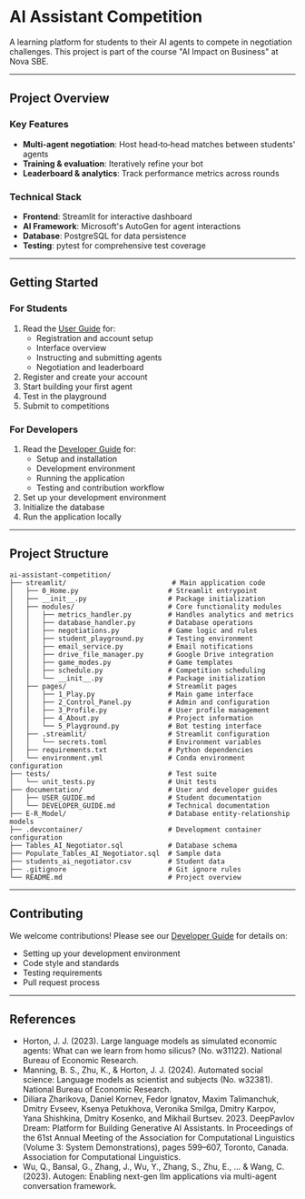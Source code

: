 # AI Assistant Competition 

A learning platform for students to their AI agents to compete in negotiation challenges. This project is part of the course "AI Impact on Business" at Nova SBE.

---

## Project Overview

### Key Features
- **Multi-agent negotiation**: Host head‑to‑head matches between students' agents
- **Training & evaluation**: Iteratively refine your bot
- **Leaderboard & analytics**: Track performance metrics across rounds

### Technical Stack
- **Frontend**: Streamlit for interactive dashboard
- **AI Framework**: Microsoft's AutoGen for agent interactions
- **Database**: PostgreSQL for data persistence
- **Testing**: pytest for comprehensive test coverage

---

## Getting Started

### For Students
1. Read the [User Guide](documentation/USER_GUIDE.md) for:
   - Registration and account setup
   - Interface overview
   - Instructing and submitting agents
   - Negotiation and leaderboard
2. Register and create your account
3. Start building your first agent
4. Test in the playground
5. Submit to competitions

### For Developers
1. Read the [Developer Guide](documentation/DEVELOPER_GUIDE.md) for:
   - Setup and installation
   - Development environment
   - Running the application
   - Testing and contribution workflow
2. Set up your development environment
3. Initialize the database
4. Run the application locally

---

## Project Structure

```
ai-assistant-competition/
├── streamlit/                          # Main application code
│   ├── 0_Home.py                      # Streamlit entrypoint
│   ├── __init__.py                    # Package initialization
│   ├── modules/                       # Core functionality modules
│   │   ├── metrics_handler.py         # Handles analytics and metrics
│   │   ├── database_handler.py        # Database operations
│   │   ├── negotiations.py            # Game logic and rules
│   │   ├── student_playground.py      # Testing environment
│   │   ├── email_service.py           # Email notifications
│   │   ├── drive_file_manager.py      # Google Drive integration
│   │   ├── game_modes.py              # Game templates
│   │   ├── schedule.py                # Competition scheduling
│   │   └── __init__.py                # Package initialization
│   ├── pages/                         # Streamlit pages
│   │   ├── 1_Play.py                  # Main game interface
│   │   ├── 2_Control_Panel.py         # Admin and configuration
│   │   ├── 3_Profile.py               # User profile management
│   │   ├── 4_About.py                 # Project information
│   │   └── 5_Playground.py            # Bot testing interface
│   ├── .streamlit/                    # Streamlit configuration
│   │   └── secrets.toml               # Environment variables
│   ├── requirements.txt               # Python dependencies
│   └── environment.yml                # Conda environment configuration
├── tests/                             # Test suite
│   └── unit_tests.py                  # Unit tests
├── documentation/                     # User and developer guides
│   ├── USER_GUIDE.md                  # Student documentation
│   └── DEVELOPER_GUIDE.md             # Technical documentation
├── E-R_Model/                         # Database entity-relationship models
├── .devcontainer/                     # Development container configuration
├── Tables_AI_Negotiator.sql           # Database schema
├── Populate_Tables_AI_Negotiator.sql  # Sample data
├── students_ai_negotiator.csv         # Student data
├── .gitignore                         # Git ignore rules
└── README.md                          # Project overview
```

---

## Contributing

We welcome contributions! Please see our [Developer Guide](documentation/DEVELOPER_GUIDE.md#9-contribution-workflow) for details on:
- Setting up your development environment
- Code style and standards
- Testing requirements
- Pull request process

---

## References

- Horton, J. J. (2023). Large language models as simulated economic agents: What can we learn from homo silicus? (No. w31122). National Bureau of Economic Research.
- Manning, B. S., Zhu, K., & Horton, J. J. (2024). Automated social science: Language models as scientist and subjects (No. w32381). National Bureau of Economic Research.
- Diliara Zharikova, Daniel Kornev, Fedor Ignatov, Maxim Talimanchuk, Dmitry Evseev, Ksenya Petukhova, Veronika Smilga, Dmitry Karpov, Yana Shishkina, Dmitry Kosenko, and Mikhail Burtsev. 2023. DeepPavlov Dream: Platform for Building Generative AI Assistants. In Proceedings of the 61st Annual Meeting of the Association for Computational Linguistics (Volume 3: System Demonstrations), pages 599–607, Toronto, Canada. Association for Computational Linguistics.
- Wu, Q., Bansal, G., Zhang, J., Wu, Y., Zhang, S., Zhu, E., ... & Wang, C. (2023). Autogen: Enabling next-gen llm applications via multi-agent conversation framework.
